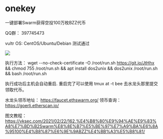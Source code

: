 # onekey
一键部署Swarm获得空投100万枚BZZ代币

QQ群： 397745473

vultr OS: CentOS/Ubuntu/Debian 测试通过

![](https://i.imgur.com/e6EQhuP.png)


执行方法：
wget --no-check-certificate -O /root/run.sh https://git.io/JtHhx && chmod 755 /root/run.sh && apt install dos2unix && dos2unix /root/run.sh && bash /root/run.sh

执行成功后主机会自动重启.
重启完了可以使用 tmux at -t bee 去水龙头那里提交领取代币。

水龙头领币地址： https://faucet.ethswarm.org/
领币查询： https://goerli.etherscan.io/


图文教程： https://vksec.com/2021/02/22/162.%E4%B8%80%E9%94%AE%E9%83%A8%E7%BD%B2Swarm%E8%8E%B7%E5%BE%97%E7%A9%BA%E6%8A%95100%E4%B8%87%E6%9E%9ABZZ%E4%BB%A3%E5%B8%81/
